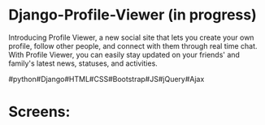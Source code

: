 # Django-Profile-Viewer (in progress)
Introducing Profile Viewer, a new social site that lets you create your own profile, follow other people, and connect with them through real time chat. With Profile Viewer, you can easily stay updated on your friends' and family's latest news, statuses, and activities.

#python#Django#HTML#CSS#Bootstrap#JS#jQuery#Ajax

# Screens:
